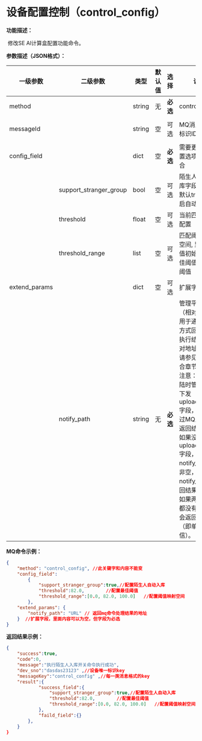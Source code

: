 # 设备配置控制（control_config）

**功能描述：**

​		修改SE AI计算盒配置功能命令。

**参数描述（JSON格式）：**

| 一级参数      | 二级参数    | 类型   | 默认值 | 选择     | 说明                                                         |  举例      |
| ------------- | ----------- | ------ | ----------------------------------- | -------- | ------------------------------------------------------------ | -------------------------------------- |
| method        |             | string | 无                                  | **必选** | control_config | “control_config” |
| messageId     |             | string | 空                                  | 可选     | MQ消息的唯一标识ID                                           | “004a5b58-32e8-487e-a90a-2ce443877e7e” |
| config_field |             | dict | 空                                 | **必选** | 需要更改的配置选项字段集合 |  |
|  | support_stranger_group | bool | 空 | 可选 | 陌生人自动入库字段选项，默认true为开启自动入库 | true |
| | threshold | float | 空 | 可选 | 当前匹配阈值配置 | 82.0 |
| | threshold_range | list | 空 | 可选 | 匹配阈值转化空间, 里面有阈值初始值，最佳阈值和最大阈值 | [0.0, 82.0, 100.0] |
| extend_params |             | dict   | 空                                  | 可选     | 扩展字段                                                     |                                        |
|               | notify_path | string | 无                                  | **必选** | 管理平台URL（相对地址），用于通过http方式回传命令执行结果。 相对地址的组合请参见 URL组合章节。<br/>注意： 如果登陆时管理平台下发 uploadQueue 字段，则会通过MQ上传通道返回结果。 <br/>如果没有 uploadQueue 字段，并且 notify_path 为非空，则会向 notify_path 返回结果<br/>如果两个字段都没有，则不会返回结果（即单向通信）。 | "http://ip:port:/getResult"            |



**MQ命令示例：**

```json
{
    "method": "control_config", //此关键字和内容不能变
    "config_field": 
    	{
            "support_stranger_group":true,//配置陌生人自动入库		
            "threshold":82.0,        //配置最佳阈值
            "threshold_range":[0.0, 82.0, 100.0]   //配置阈值映射空间
        }, 
    "extend_params": {
        "notify_path": "URL" // 返回mq命令处理结果的地址
    }  //扩展字段，里面内容可以为空，但字段为必选
}
```



**返回结果示例：**

```json
{
    "success":true,
    "code":0,
    "message":"执行陌生人入库开关命令执行成功",
    "dev_sno":"dasdas23123" ,//设备唯一标识key
    "messageKey":"control_config" ,//每一类消息格式的key
    "result":{
    		"success_field":{
            	"support_stranger_group":true,//配置陌生人自动入库		
            	"threshold":82.0,        //配置最佳阈值
            	"threshold_range":[0.0, 82.0, 100.0]   //配置阈值映射空间
        	},
      		"faild_field":{}
        }, 
    }
}
```

